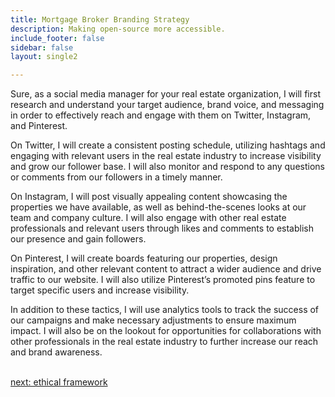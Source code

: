 ```yaml
---
title: Mortgage Broker Branding Strategy
description: Making open-source more accessible.
include_footer: false
sidebar: false
layout: single2 

---
```


<p>
Sure, as a social media manager for your real estate organization, I will first research and understand your target audience, brand voice, and messaging in order to effectively reach and engage with them on Twitter, Instagram, and Pinterest.

On Twitter, I will create a consistent posting schedule, utilizing hashtags and engaging with relevant users in the real estate industry to increase visibility and grow our follower base. I will also monitor and respond to any questions or comments from our followers in a timely manner.

On Instagram, I will post visually appealing content showcasing the properties we have available, as well as behind-the-scenes looks at our team and company culture. I will also engage with other real estate professionals and relevant users through likes and comments to establish our presence and gain followers.

On Pinterest, I will create boards featuring our properties, design inspiration, and other relevant content to attract a wider audience and drive traffic to our website. I will also utilize Pinterest’s promoted pins feature to target specific users and increase visibility.

In addition to these tactics, I will use analytics tools to track the success of our campaigns and make necessary adjustments to ensure maximum impact. I will also be on the lookout for opportunities for collaborations with other professionals in the real estate industry to further increase our reach and brand awareness.

<br>
<a href="https://workdojos.com/mortgagebrokers/ethics">next: ethical framework</a>
</p>